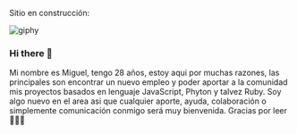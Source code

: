 Sitio en construcción:


![giphy](https://user-images.githubusercontent.com/86069194/133175873-8837c513-5272-4f13-a9dd-4bd7b8db176c.gif)

### Hi there 👋
Mi nombre es Miguel, tengo 28 años, estoy aqui por muchas razones, las principales son encontrar un nuevo empleo y poder aportar a la comunidad mis proyectos basados
en lenguaje JavaScript, Phyton y talvez Ruby.
Soy algo nuevo en el area asi que cualquier aporte, ayuda, colaboración o simplemente comunicación conmigo será muy bienvenida.
Gracias por leer 🎇🎇🎇



